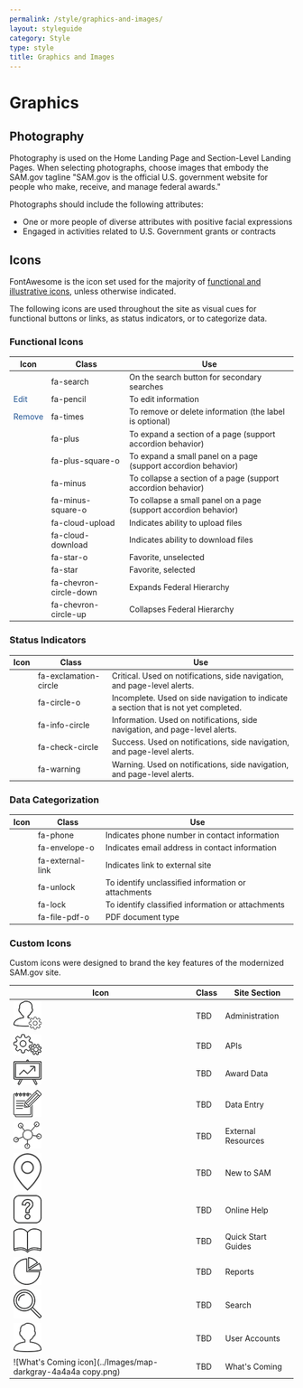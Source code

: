 ```yaml
---
permalink: /style/graphics-and-images/
layout: styleguide
category: Style
type: style
title: Graphics and Images
---
```


<script src="https://use.fontawesome.com/6fab5d70b5.js"></script>

<style type="text/css">

.action-link {
    color: #205493;
}

</style>

# Graphics

## Photography

Photography is used on the Home Landing Page and Section-Level Landing Pages. When selecting photographs, choose images that embody the SAM.gov tagline "SAM.gov is the official U.S. government website for people who make, receive, and manage federal awards."  

Photographs should include the following attributes:
- One or more people of diverse attributes with positive facial expressions
- Engaged in activities related to U.S. Government grants or contracts

## Icons

FontAwesome is the icon set used for the majority of [functional and illustrative icons](../style/Icons.md), unless otherwise indicated.

The following icons are used throughout the site as visual cues for functional buttons or links, as status indicators, or to categorize data.

### Functional Icons
| Icon       | Class           | Use    |
| ------------- | -------------  | -----|
| <span><i class="fa fa-search" aria-hidden="true"></i></span>  | fa-search | On the search button for secondary searches |
| <span class="action-link"><i class="fa fa-pencil" aria-hidden="true"></i> Edit</span>   | fa-pencil | To edit information |
| <span class="action-link"><i class="fa fa-times" aria-hidden="true"></i> Remove</span>   | fa-times | To remove or delete information (the label is optional) |
| <span><i class="fa fa-plus" aria-hidden="true"></i></span>   | fa-plus | To expand a section of a page (support accordion behavior) |
| <span><i class="fa fa-plus-square-o" aria-hidden="true"></i></span>   | fa-plus-square-o | To expand a small panel on a page (support accordion behavior) |
| <span><i class="fa fa-minus" aria-hidden="true"></i></span>   | fa-minus | To collapse a section of a page (support accordion behavior) |
| <span><i class="fa  fa-minus-square-o" aria-hidden="true"></i></span>   |  fa-minus-square-o | To collapse a small panel on a page (support accordion behavior) |
| <span><i class="fa fa-cloud-upload" aria-hidden="true"></i></span>   | fa-cloud-upload | Indicates ability to upload files |
| <span><i class="fa fa-cloud-download" aria-hidden="true"></i></span>   | fa-cloud-download | Indicates ability to download files |
| <span><i class="fa  fa-star-o" aria-hidden="true"></i></span>   |  fa-star-o | Favorite, unselected |
| <span><i class="fa fa-star" aria-hidden="true"></i></span>   | fa-star | Favorite, selected |
| <span><i class="fa fa-chevron-circle-down" aria-hidden="true"></i></span>   | fa-chevron-circle-down | Expands Federal Hierarchy |
| <span><i class="fa fa-chevron-circle-up" aria-hidden="true"></i></span>   | fa-chevron-circle-up | Collapses Federal Hierarchy |

### Status Indicators
| Icon       | Class           | Use    |
| ------------- | -------------  | -----|
| <span><i class="fa fa-exclamation-circle" aria-hidden="true"></i></span>  | fa-exclamation-circle | Critical. Used on notifications, side navigation, and page-level alerts. |
| <span><i class="fa fa-circle-o" aria-hidden="true"></i></span>  | fa-circle-o | Incomplete. Used on side navigation to indicate a section that is not yet completed. |
| <span><i class="fa fa-info-circle" aria-hidden="true"></i></span>  | fa-info-circle | Information. Used on notifications, side navigation, and page-level alerts. |
| <span><i class="fa fa-check-circle" aria-hidden="true"></i></span>  | fa-check-circle | Success. Used on notifications, side navigation, and page-level alerts. |
| <span><i class="fa fa-warning" aria-hidden="true"></i></span>  | fa-warning | Warning. Used on notifications, side navigation, and page-level alerts. |


### Data Categorization
| Icon       | Class           | Use    |
| ------------- | -------------  | -----|
| <span><i class="fa fa-phone" aria-hidden="true"></i></span>   |  fa-phone | Indicates phone number in contact information |
| <span><i class="fa fa-envelope-o" aria-hidden="true"></i></span>   |  fa-envelope-o | Indicates email address in contact information |
| <span><i class="fa fa-external-link" aria-hidden="true"></i></span>   |  fa-external-link | Indicates link to external site |
| <span><i class="fa fa-unlock" aria-hidden="true"></i></span>   | fa-unlock | To identify unclassified information or attachments |
| <span><i class="fa fa-lock" aria-hidden="true"></i></span>   | fa-lock | To identify classified information or attachments |
| <span><i class="fa fa-file-pdf-o" aria-hidden="true"></i></span>   | fa-file-pdf-o | PDF document type |

### Custom Icons

Custom icons were designed to brand the key features of the modernized SAM.gov site.

| Icon       | Class           | Site Section    |
| ------------- | -------------  | -----|
| ![Admin icon](../Images/admin-darkgray.png) | TBD | Administration |
| ![APIs icon](../Images/api-darkgray.png) | TBD | APIs |
| ![Award Data icon](../Images/award-data-darkgray2.png) | TBD | Award Data |
| ![Data Entry icon](../Images/data-entry-darkgray.png) | TBD | Data Entry |
| ![External Resources icon](../Images/resources-gray2.png) | TBD | External Resources |
| ![New to SAM icon](../Images/new-darkgray-4a4a4a.png) | TBD | New to SAM |
| ![Online Help icon](../Images/help-darkgray.png) | TBD | Online Help |
| ![Quick Start Guides icon](../Images/guide-darkgray.png) | TBD | Quick Start Guides |
| ![Reports icon](../Images/reporting-darkgray.png) | TBD | Reports |
| ![Search icon](../Images/search-darkgray1.png) | TBD | Search |
| ![User Accounts icon](../Images/user-gray.png) | TBD | User Accounts |
| ![What's Coming icon](../Images/map-darkgray-4a4a4a copy.png) | TBD | What's Coming |
